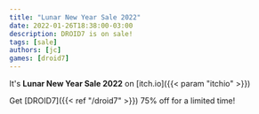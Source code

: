 ```yaml
---
title: "Lunar New Year Sale 2022"
date: 2022-01-26T18:38:00-03:00
description: DROID7 is on sale!
tags: [sale]
authors: [jc]
games: [droid7]
---
```


It's **Lunar New Year Sale 2022** on [itch.io]({{< param "itchio" >}})

Get [DROID7]({{< ref "/droid7" >}}) 75% off for a limited time!
